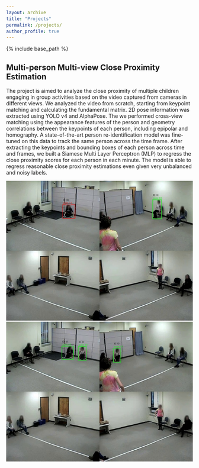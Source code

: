 ```yaml
---
layout: archive
title: "Projects"
permalink: /projects/
author_profile: true
---
```



{% include base_path %}

Multi-person Multi-view Close Proximity Estimation
---------------------------------------------------
The project is aimed to analyze the close proximity of multiple children engaging in group activities based on the video captured from cameras in different views. We analyzed the video from scratch, starting from keypoint matching and calculating the fundamental matrix. 2D pose information was extracted using YOLO v4 and AlphaPose. The we performed cross-view matching using the appearance features of the person and geometry correlations between the keypoints of each person, including epipolar and homography. A state-of-the-art person re-identification model was fine-tuned on this data to track the same person across the time frame. After extracting the keypoints and bounding boxes of each person across time and frames, we built a Siamese Multi Layer Perceptron (MLP) to regress the close proximity scores for each person in each minute. The model is able to regress reasonable close proximity estimations even given very unbalanced and noisy labels. <br>

<!--![img1](../images/exp1.jpg) | ![img2](../images/exp2.jpg)-->

<p align="middle">
  <img src="../images/exp1.jpg"  />
  <img src="../images/exp2.jpg"  /> 
</p>


<!-- 
{% for post in site.projects %}
  {% include archive-single.html %}
{% endfor %} 
-->
